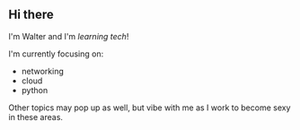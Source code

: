 ## Hi there 



<!--
**walterlearnstech/walterlearnstech** is a ✨ _special_ ✨ repository because its `README.md` (this file) appears on your GitHub profile.

Here are some ideas to get you started:

- 🔭 I’m currently working on ...
- 🌱 I’m currently learning ...
- 👯 I’m looking to collaborate on ...
- 🤔 I’m looking for help with ...
- 💬 Ask me about ...
- 📫 How to reach me: ...
- 😄 Pronouns: ...
- ⚡ Fun fact: ...
-->

I'm Walter and I'm _learning tech_!

I'm currently focusing on:

* networking
* cloud
* python

Other topics may pop up as well, but vibe with me as I work to become sexy in these areas. 
